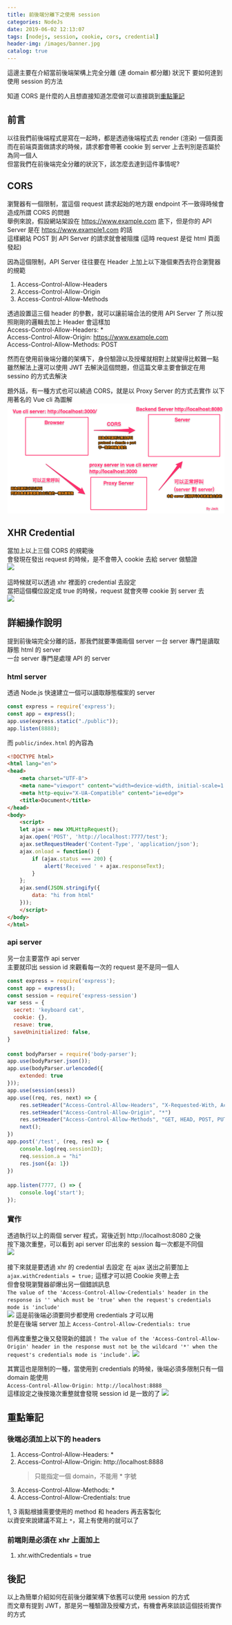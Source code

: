 ```yaml
---
title: 前後端分離下之使用 session
categories: NodeJs
date: 2019-06-02 12:13:07
tags: [nodejs, session, cookie, cors, credential]
header-img: /images/banner.jpg
catalog: true
---
```


這邊主要在介紹當前後端架構上完全分離 (連 domain 都分離) 狀況下
要如何達到使用 session 的方法

知道 CORS 是什麼的人且想直接知道怎麼做可以直接跳到[重點筆記](#重點筆記)

<!-- more -->

## 前言

以往我們前後端程式是寫在一起時，都是透過後端程式去 render (渲染) 一個頁面  
而在前端頁面做請求的時候，請求都會帶著 cookie 到 server 上去判別是否屬於為同一個人  
但當我們在前後端完全分離的狀況下，該怎麼去達到這件事情呢?

## CORS

瀏覽器有一個限制，當這個 request 請求起始的地方跟 endpoint 不一致得時候會造成所謂 CORS 的問題  
舉例來說，假設網站架設在 https://www.example.com 底下，但是你的 API Server 是在 https://www.example1.com 的話  
這樣網站 POST 到 API Server 的請求就會被阻擋 (這時 request 是從 html 頁面發起)  

因為這個限制，API Server 往往要在 Header 上加上以下幾個東西去符合瀏覽器的規範

1. Access-Control-Allow-Headers
2. Access-Control-Allow-Origin
3. Access-Control-Allow-Methods

透過設置這三個 header 的參數，就可以讓前端合法的使用 API Server 了
所以按照剛剛的邏輯去加上 Header 會這樣加  
Access-Control-Allow-Headers: *  
Access-Control-Allow-Origin: https://www.example.com  
Access-Control-Allow-Methods: POST  

然而在使用前後端分離的架構下，身份驗證以及授權就相對上就變得比較難一點  
雖然解法上還可以使用 JWT 去解決這個問題，但這篇文章主要會鎖定在用 sessino 的方式去解決

題外話，有一種方式也可以繞過 CORS，就是以 Proxy Server 的方式去實作
以下用著名的 Vue cli 為圖解
![](/images/vue-cli-proxy.png)

## XHR Credential  

當加上以上三個 CORS 的規範後  
會發現在發出 request 的時候，是不會帶入 cookie 去給 server 做驗證  
![](https://imgur.com/ATihx4F.png)

這時候就可以透過 xhr 裡面的 credential 去設定  
當把這個欄位設定成 true 的時候，request 就會夾帶 cookie 到 server 去  
![](https://i.imgur.com/neAHW1c.png)

## 詳細操作說明  

提到前後端完全分離的話，那我們就要準備兩個 server 
一台 server 專門是讀取靜態 html 的 server  
一台 server 專門是處理 API 的 server  

### html server

透過 Node.js 快速建立一個可以讀取靜態檔案的 server

```javascript
const express = require('express');
const app = express();
app.use(express.static("./public"));
app.listen(8888);
```

而 `public/index.html` 的內容為

```html
<!DOCTYPE html>
<html lang="en">
<head>
    <meta charset="UTF-8">
    <meta name="viewport" content="width=device-width, initial-scale=1.0">
    <meta http-equiv="X-UA-Compatible" content="ie=edge">
    <title>Document</title>
</head>
<body>
    <script>
    let ajax = new XMLHttpRequest();
    ajax.open('POST', 'http://localhost:7777/test');
    ajax.setRequestHeader('Content-Type', 'application/json');
    ajax.onload = function() {
        if (ajax.status === 200) {
            alert('Received ' + ajax.responseText);
        }
    };
    ajax.send(JSON.stringify({
        data: "hi from html"
    }));
    </script>
</body>
</html>
```

### api server

另一台主要當作 api server  
主要就印出 session id 來觀看每一次的 request 是不是同一個人

```javascript
const express = require('express');
const app = express();
const session = require('express-session')
var sess = {
  secret: 'keyboard cat',
  cookie: {},
  resave: true,
  saveUninitialized: false,
}

const bodyParser = require('body-parser');
app.use(bodyParser.json());
app.use(bodyParser.urlencoded({
    extended: true
}));
app.use(session(sess))
app.use((req, res, next) => {
    res.setHeader("Access-Control-Allow-Headers", "X-Requested-With, Accept, Content-Type, Cookie")
    res.setHeader("Access-Control-Allow-Origin", "*")
    res.setHeader("Access-Control-Allow-Methods", "GET, HEAD, POST, PUT, DELETE, TRACE, OPTIONS, PATCH")
    next();
})
app.post('/test', (req, res) => {
    console.log(req.sessionID);
    req.session.a = "hi"
    res.json({a: 1})
})

app.listen(7777, () => {
    console.log('start');
});
```  

### 實作

透過執行以上的兩個 server 程式，寫後近到 http://localhost:8080 之後  
按下幾次重整，可以看到 api server 印出來的 session 每一次都是不同個  
![](https://imgur.com/s8uwa99.png)

接下來就是要透過 xhr 的 credential 去設定
在 ajax 送出之前要加上 `ajax.withCredentials = true;` 這樣才可以把 Cookie 夾帶上去  
但會發現瀏覽器卻爆出另一個錯誤訊息  
`The value of the 'Access-Control-Allow-Credentials' header in the response is '' which must be 'true' when the request's credentials mode is 'include'`  
![](https://imgur.com/B4OEBSz.png)
這是前後端必須要同步都使用 credentials 才可以用  
於是在後端 server 加上 `Access-Control-Allow-Credentials: true`

但再度重整之後又發現新的錯誤！
`The value of the 'Access-Control-Allow-Origin' header in the response must not be the wildcard '*' when the request's credentials mode is 'include'.`
![](https://imgur.com/HBreO9s.png)

其實這也是限制的一種，當使用到 credentials 的時候，後端必須多限制只有一個 domain 能使用  
 `Access-Control-Allow-Origin: http://localhost:8888`  
這樣設定之後按幾次重整就會發現 session id 是一致的了
![](https://imgur.com/DY6aSrr.png)

## 重點筆記

### 後端必須加上以下的 headers

1. Access-Control-Allow-Headers: *
2. Access-Control-Allow-Origin: http://localhost:8888
    > 只能指定一個 domain，不能用 * 字號
3. Access-Control-Allow-Methods: *
4. Access-Control-Allow-Credentials: true

1, 3 兩點根據需要使用的 method 和 headers 再去客製化  
以資安來說建議不寫上 `*`，寫上有使用的就可以了

### 前端則是必須在 xhr 上面加上

1. xhr.withCredentials = true

## 後記  

以上為簡單介紹如何在前後分離架構下依舊可以使用 session 的方式  
而文章有提到 JWT，那是另一種驗證及授權方式，有機會再來談談這個技術實作的方式  
